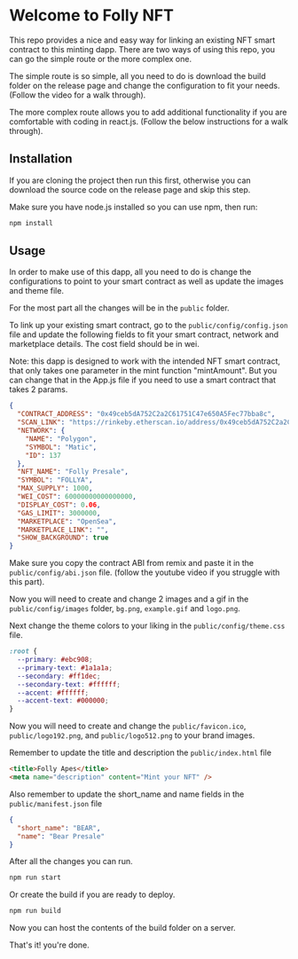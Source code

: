 # Welcome to Folly NFT

This repo provides a nice and easy way for linking an existing NFT smart contract to this minting dapp. There are two ways of using this repo, you can go the simple route or the more complex one.

The simple route is so simple, all you need to do is download the build folder on the release page and change the configuration to fit your needs. (Follow the video for a walk through).

The more complex route allows you to add additional functionality if you are comfortable with coding in react.js. (Follow the below instructions for a walk through).

## Installation

If you are cloning the project then run this first, otherwise you can download the source code on the release page and skip this step.

Make sure you have node.js installed so you can use npm, then run:

```sh
npm install
```

## Usage

In order to make use of this dapp, all you need to do is change the configurations to point to your smart contract as well as update the images and theme file.

For the most part all the changes will be in the `public` folder.

To link up your existing smart contract, go to the `public/config/config.json` file and update the following fields to fit your smart contract, network and marketplace details. The cost field should be in wei.

Note: this dapp is designed to work with the intended NFT smart contract, that only takes one parameter in the mint function "mintAmount". But you can change that in the App.js file if you need to use a smart contract that takes 2 params.

```json
{
  "CONTRACT_ADDRESS": "0x49ceb5dA752C2a2C61751C47e650A5Fec77bba8c",
  "SCAN_LINK": "https://rinkeby.etherscan.io/address/0x49ceb5dA752C2a2C61751C47e650A5Fec77bba8c",
  "NETWORK": {
    "NAME": "Polygon",
    "SYMBOL": "Matic",
    "ID": 137
  },
  "NFT_NAME": "Folly Presale",
  "SYMBOL": "FOLLYA",
  "MAX_SUPPLY": 1000,
  "WEI_COST": 60000000000000000,
  "DISPLAY_COST": 0.06,
  "GAS_LIMIT": 3000000,
  "MARKETPLACE": "OpenSea",
  "MARKETPLACE_LINK": "",
  "SHOW_BACKGROUND": true
}
```

Make sure you copy the contract ABI from remix and paste it in the `public/config/abi.json` file.
(follow the youtube video if you struggle with this part).

Now you will need to create and change 2 images and a gif in the `public/config/images` folder, `bg.png`, `example.gif` and `logo.png`.

Next change the theme colors to your liking in the `public/config/theme.css` file.

```css
:root {
  --primary: #ebc908;
  --primary-text: #1a1a1a;
  --secondary: #ff1dec;
  --secondary-text: #ffffff;
  --accent: #ffffff;
  --accent-text: #000000;
}
```

Now you will need to create and change the `public/favicon.ico`, `public/logo192.png`, and
`public/logo512.png` to your brand images.

Remember to update the title and description the `public/index.html` file

```html
<title>Folly Apes</title>
<meta name="description" content="Mint your NFT" />
```

Also remember to update the short_name and name fields in the `public/manifest.json` file

```json
{
  "short_name": "BEAR",
  "name": "Bear Presale"
}
```

After all the changes you can run.

```sh
npm run start
```

Or create the build if you are ready to deploy.

```sh
npm run build
```

Now you can host the contents of the build folder on a server.

That's it! you're done.
